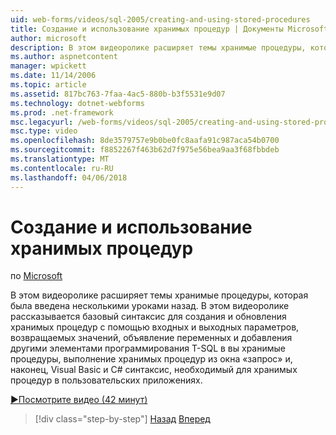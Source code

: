 ```yaml
---
uid: web-forms/videos/sql-2005/creating-and-using-stored-procedures
title: Создание и использование хранимых процедур | Документы Microsoft
author: microsoft
description: В этом видеоролике расширяет темы хранимые процедуры, которая была введена несколькими уроками назад. В этом видеоролике рассказывается базовый синтаксис для создания и обновления...
ms.author: aspnetcontent
manager: wpickett
ms.date: 11/14/2006
ms.topic: article
ms.assetid: 817bc763-7faa-4ac5-880b-b3f5531e9d07
ms.technology: dotnet-webforms
ms.prod: .net-framework
msc.legacyurl: /web-forms/videos/sql-2005/creating-and-using-stored-procedures
msc.type: video
ms.openlocfilehash: 8de3579757e9b0be0fc8aafa91c987aca54b0700
ms.sourcegitcommit: f8852267f463b62d7f975e56bea9aa3f68fbbdeb
ms.translationtype: MT
ms.contentlocale: ru-RU
ms.lasthandoff: 04/06/2018
---
```

<a name="creating-and-using-stored-procedures"></a>Создание и использование хранимых процедур
====================
по [Microsoft](https://github.com/microsoft)

В этом видеоролике расширяет темы хранимые процедуры, которая была введена несколькими уроками назад. В этом видеоролике рассказывается базовый синтаксис для создания и обновления хранимых процедур с помощью входных и выходных параметров, возвращаемых значений, объявление переменных и добавления другими элементами программирования T-SQL в вы хранимые процедуры, выполнение хранимых процедур из окна «запрос» и, наконец, Visual Basic и C# синтаксис, необходимый для хранимых процедур в пользовательских приложениях.

[&#9654;Посмотрите видео (42 минут)](https://channel9.msdn.com/Blogs/ASP-NET-Site-Videos/creating-and-using-stored-procedures)

> [!div class="step-by-step"]
> [Назад](building-and-customizing-reports-in-business-intelligence-development-studio.md)
> [Вперед](enabling-full-text-search-in-your-text-data.md)
